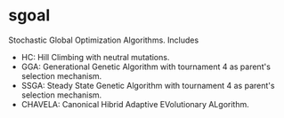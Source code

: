 # sgoal
Stochastic Global Optimization Algorithms. Includes
<ul>
  <li>HC: Hill Climbing with neutral mutations.</li>
  <li>GGA: Generational Genetic Algorithm with tournament 4 as parent's selection mechanism.</li>
  <li>SSGA: Steady State Genetic Algorithm with tournament 4 as parent's selection mechanism.</li>
  <li>CHAVELA: Canonical Hibrid Adaptive EVolutionary ALgorithm.</li>
</ul>
